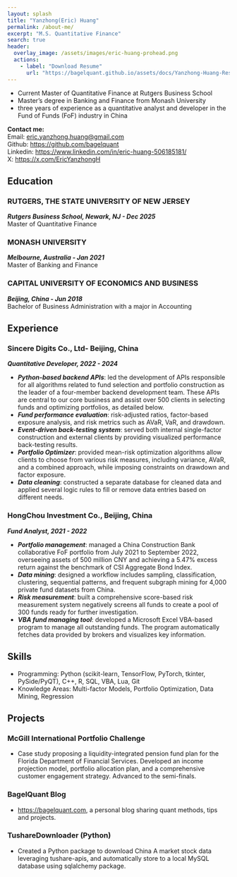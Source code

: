 ```yaml
---
layout: splash
title: "Yanzhong(Eric) Huang"
permalink: /about-me/
excerpt: "M.S. Quantitative Finance"
search: true
header:
  overlay_image: /assets/images/eric-huang-prohead.png
  actions:
    - label: "Download Resume"
      url: "https://bagelquant.github.io/assets/docs/Yanzhong-Huang-Resume.pdf"
---
```


- Current Master of Quantitative Finance at Rutgers Business School
- Master’s degree in Banking and Finance from Monash University
- three years of experience as a quantitative analyst and developer in the Fund of Funds (FoF) industry in China

**Contact me:**  
Email: <eric.yanzhong.huang@gmail.com>  
Github: <https://github.com/bagelquant>  
Linkedin: <https://www.linkedin.com/in/eric-huang-506185181/>  
X: <https://x.com/EricYanzhongH>  

## Education

### RUTGERS, THE STATE UNIVERSITY OF NEW JERSEY

***Rutgers Business School, Newark, NJ - Dec 2025***  
Master of Quantitative Finance  

### MONASH UNIVERSITY

***Melbourne, Australia - Jan 2021***  
Master of Banking and Finance  

### CAPITAL UNIVERSITY OF ECONOMICS AND BUSINESS
***Beijing, China - Jun 2018***  
Bachelor of Business Administration with a major in Accounting

## Experience

### Sincere Digits Co., Ltd- Beijing, China

***Quantitative Developer, 2022 - 2024***

- ***Python-based backend APIs***: led the development of APIs responsible for all algorithms related to fund selection and portfolio construction as the leader of a four-member backend development team. These APIs are central to our core business and assist over 500 clients in selecting funds and optimizing portfolios, as detailed below.
- ***Fund performance evaluation***: risk-adjusted ratios, factor-based exposure analysis, and risk metrics such as AVaR, VaR, and drawdown.
- ***Event-driven back-testing system***: served both internal single-factor construction and external clients by providing visualized performance back-testing results.
- ***Portfolio Optimizer***: provided mean-risk optimization algorithms allow clients to choose from various risk measures, including variance, AVaR, and a combined approach, while imposing constraints on drawdown and factor exposure.
- ***Data cleaning***: constructed a separate database for cleaned data and applied several logic rules to fill or remove data entries based on different needs.

### HongChou Investment Co., Beijing, China

***Fund Analyst, 2021 - 2022***

- ***Portfolio management***: managed a China Construction Bank collaborative FoF portfolio from July 2021 to September 2022, overseeing assets of 500 million CNY and achieving a 5.47% excess return against the benchmark of CSI Aggregate Bond Index.
- ***Data mining***: designed a workflow includes sampling, classification, clustering, sequential patterns, and frequent subgraph mining for 4,000 private fund datasets from China.
- ***Risk measurement***: built a comprehensive score-based risk measurement system negatively screens all funds to create a pool of 300 funds ready for further investigation.
- ***VBA fund managing tool***: developed a Microsoft Excel VBA-based program to manage all outstanding funds. The program automatically fetches data provided by brokers and visualizes key information.

## Skills

- Programming: Python (scikit-learn, TensorFlow, PyTorch, tkinter, PySide/PyQT), C++, R, SQL, VBA, Lua, Git
- Knowledge Areas: Multi-factor Models, Portfolio Optimization, Data Mining, Regression

## Projects

### McGill International Portfolio Challenge

- Case study proposing a liquidity-integrated pension fund plan for the Florida Department of Financial Services. Developed an income projection model, portfolio allocation plan, and a comprehensive customer engagement strategy. Advanced to the semi-finals.

### BagelQuant Blog

- https://bagelquant.com, a personal blog sharing quant methods, tips and projects.

### TushareDownloader (Python)

- Created a Python package to download China A market stock data leveraging tushare-apis, and automatically store to a local MySQL database using sqlalchemy package. 

